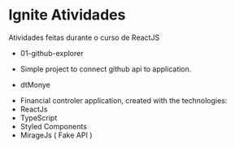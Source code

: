 # Ignite Atividades
Atividades feitas durante o curso de ReactJS

* 01-github-explorer
 - Simple project to connect github api to application.

* dtMonye
 - Financial controler application, created with the technologies:
 - ReactJs 
 - TypeScript
 - Styled Components 
 - MirageJs ( Fake API ) 
